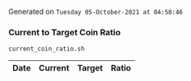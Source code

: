 Generated on `Tuesday 05-October-2021 at 04:58:46`

### Current to Target Coin Ratio
`current_coin_ratio.sh`

Date|Current|Target|Ratio
---|---|---|---

